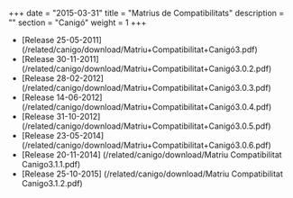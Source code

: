 +++
date        = "2015-03-31"
title       = "Matrius de Compatibilitats"
description = ""
section     = "Canigó"
weight      = 1
+++

- [Release 25-05-2011] (/related/canigo/download/Matriu+Compatibilitat+Canigó3.pdf)
- [Release 30-11-2011] (/related/canigo/download/Matriu+Compatibilitat+Canigó3.0.2.pdf)
- [Release 28-02-2012] (/related/canigo/download/Matriu+Compatibilitat+Canigó3.0.3.pdf)
- [Release 14-06-2012] (/related/canigo/download/Matriu+Compatibilitat+Canigó3.0.4.pdf)
- [Release 31-10-2012] (/related/canigo/download/Matriu+Compatibilitat+Canigó3.0.5.pdf)
- [Release 23-05-2014] (/related/canigo/download/Matriu+Compatibilitat+Canigó3.0.6.pdf)
- [Release 20-11-2014] (/related/canigo/download/Matriu Compatibilitat Canigo3.1.1.pdf)
- [Release 25-10-2015] (/related/canigo/download/Matriu Compatibilitat Canigo3.1.2.pdf)
